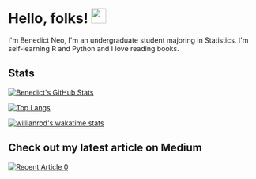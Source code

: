 # Hello, folks! <img src="https://raw.githubusercontent.com/MartinHeinz/MartinHeinz/master/wave.gif" width="30px">

I'm Benedict Neo, I'm an undergraduate student majoring in Statistics. I'm self-learning R and Python and I love reading books.

## Stats

[![Benedict's GitHub Stats](https://github-readme-stats.vercel.app/api?username=benthecoder&count_private=true&show_icons=true&theme=midnight-purple&hide_rank=false)](https://github.com/anuraghazra/github-readme-stats)

[![Top Langs](https://github-readme-stats.vercel.app/api/top-langs/?username=benthecoder&layout=compact)](https://github.com/anuraghazra/github-readme-stats)

[![willianrod's wakatime stats](https://github-readme-stats.vercel.app/api/wakatime?username=benthecoder)](https://github.com/anuraghazra/github-readme-stats)


## Check out my latest article on Medium

<a target="_blank" href="https://github-readme-medium-recent-article.vercel.app/medium/@benthecoder07/0"><img src="https://github-readme-medium-recent-article.vercel.app/medium/@benthecoder07/0" alt="Recent Article 0">
